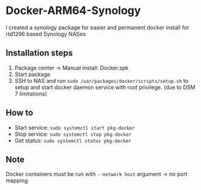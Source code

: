 # Docker-ARM64-Synology
I created a synology package for easier and permanent docker install for rtd1296 based Synology NASes
## Installation steps
1. Package center -> Manual install: Docker.spk
2. Start package
3. SSH to NAS and run `sudo /var/packages/docker/scripts/setup.sh` to setup and start docker daemon service with root privilege. (due to DSM 7 limitations)
## How to
- Start service: `sudo systemctl start pkg-docker`
- Stop service: `sudo systemctl stop pkg-docker`
- Get status: `sudo systemctl status pkg-docker`
## Note
Docker containers must be run with `--network host` argument -> no port mapping
